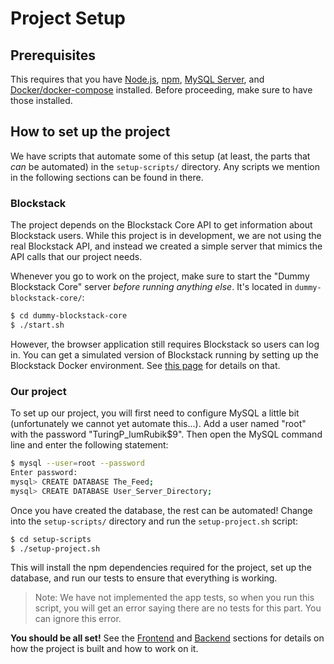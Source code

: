 # Project Setup

## Prerequisites

This requires that you have [Node.js](https://nodejs.org/en/), [npm](https://www.npmjs.com/get-npm), [MySQL Server](https://www.mysql.com/downloads/), and [Docker/docker-compose](https://docs.docker.com/) installed. Before proceeding, make sure to have those installed.


## How to set up the project

We have scripts that automate some of this setup (at least, the parts that *can* be automated) in the `setup-scripts/` directory. Any scripts we mention in the following sections can be found in there.


### Blockstack

The project depends on the Blockstack Core API to get information about Blockstack users. While this project is in development, we are not using the real Blockstack API, and instead we created a simple server that mimics the API calls that our project needs.

Whenever you go to work on the project, make sure to start the "Dummy Blockstack Core" server *before running anything else*. It's located in `dummy-blockstack-core/`:

```bash
$ cd dummy-blockstack-core
$ ./start.sh
```

However, the browser application still requires Blockstack so users can log in. You can get a simulated version of Blockstack running by setting up the Blockstack Docker environment. See [this page](blockstack.md) for details on that.

### Our project

To set up our project, you will first need to configure MySQL a little bit (unfortunately we cannot yet automate this...). Add a user named "root" with the password "TuringP_lumRubik$9". Then open the MySQL command line and enter the following statement:

```bash
$ mysql --user=root --password
Enter password:
mysql> CREATE DATABASE The_Feed;
mysql> CREATE DATABASE User_Server_Directory;
```

Once you have created the database, the rest can be automated! Change into the `setup-scripts/` directory and run the `setup-project.sh` script:

```bash
$ cd setup-scripts
$ ./setup-project.sh
```

This will install the npm dependencies required for the project, set up the database, and run our tests to ensure that everything is working.

> Note: We have not implemented the app tests, so when you run this script, you will get an error saying there are no tests for this part. You can ignore this error.

**You should be all set!** See the [Frontend](frontend.md) and [Backend](backend.md) sections for details on how the project is built and how to work on it.
